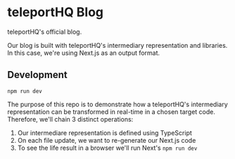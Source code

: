 # teleportHQ Blog
teleportHQ's official blog. 

Our blog is built with teleportHQ's intermediary representation and libraries. In this case, we're using Next.js as an output format.

## Development

```
npm run dev
``` 

The purpose of this repo is to demonstrate how a teleportHQ's intermediary representation can be transformed in real-time in a chosen target code. 
Therefore, we'll chain 3 distinct operations:

1. Our intermediare representation is defined using TypeScript
2. On each file update, we want to re-generate our Next.js code
3. To see the life result in a browser we'll run Next's `npm run dev`
